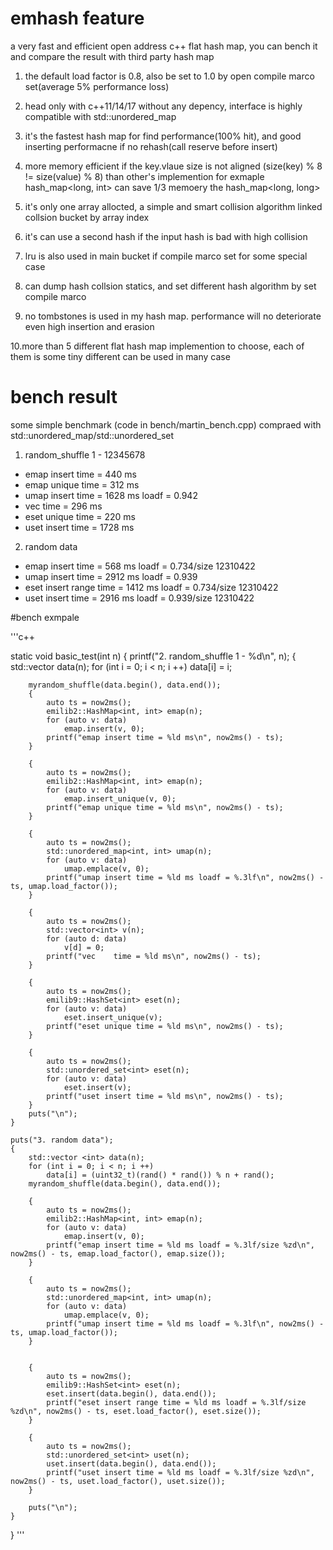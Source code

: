 # emhash feature
a very fast and efficient open address c++ flat hash map, you can bench it and compare the result with third party hash map


1. the default load factor is 0.8, also be set to 1.0 by open compile marco set(average 5% performance loss)

2. head only with c++11/14/17 without any depency, interface is highly compatible with std::unordered_map

3. it's the fastest hash map for find performance(100% hit), and good inserting performacne if no rehash(call reserve before insert)

4. more memory efficient if the key.vlaue size is not aligned (size(key) % 8 != size(value) % 8) than other's implemention
for exmaple hash_map<long, int> can save 1/3 memoery the hash_map<long, long>

5. it's only one array allocted, a simple and smart collision algorithm linked collsion bucket by array index

6. it's can use a second hash if the input hash is bad with high collision

7. lru is also used in main bucket if compile marco set for some special case

8. can dump hash collsion statics, and set different hash algorithm by set compile marco

9. no tombstones is used in my hash map. performance will no deteriorate even high insertion and erasion

10.more than 5 different flat hash map implemention to choose, each of them is some tiny different can be used in many case


# bench result
some simple benchmark (code in bench/martin_bench.cpp) compraed with std::unordered_map/std::unordered_set

1. random_shuffle 1 - 12345678
*    emap insert time = 440 ms
*    emap unique time = 312 ms
*    umap insert time = 1628 ms loadf = 0.942
*    vec    time = 296 ms
*    eset unique time = 220 ms
*    uset insert time = 1728 ms

2. random data
*    emap insert time = 568 ms loadf = 0.734/size 12310422
*    umap insert time = 2912 ms loadf = 0.939
*    eset insert range time = 1412 ms loadf = 0.734/size 12310422
*    uset insert time = 2916 ms loadf = 0.939/size 12310422

#bench exmpale


'''c++

static void basic_test(int n)
{
    printf("2. random_shuffle 1 - %d\n", n);
    {
        std::vector <int> data(n);
        for (int i = 0; i < n; i ++)
            data[i] = i;

        myrandom_shuffle(data.begin(), data.end());
        {
            auto ts = now2ms();
            emilib2::HashMap<int, int> emap(n);
            for (auto v: data)
                emap.insert(v, 0);
            printf("emap insert time = %ld ms\n", now2ms() - ts);
        }

        {
            auto ts = now2ms();
            emilib2::HashMap<int, int> emap(n);
            for (auto v: data)
                emap.insert_unique(v, 0);
            printf("emap unique time = %ld ms\n", now2ms() - ts);
        }

        {
            auto ts = now2ms();
            std::unordered_map<int, int> umap(n);
            for (auto v: data)
                umap.emplace(v, 0);
            printf("umap insert time = %ld ms loadf = %.3lf\n", now2ms() - ts, umap.load_factor());
        }

        {
            auto ts = now2ms();
            std::vector<int> v(n);
            for (auto d: data)
                v[d] = 0;
            printf("vec    time = %ld ms\n", now2ms() - ts);
        }

        {
            auto ts = now2ms();
            emilib9::HashSet<int> eset(n);
            for (auto v: data)
                eset.insert_unique(v);
            printf("eset unique time = %ld ms\n", now2ms() - ts);
        }

        {
            auto ts = now2ms();
            std::unordered_set<int> eset(n);
            for (auto v: data)
                eset.insert(v);
            printf("uset insert time = %ld ms\n", now2ms() - ts);
        }
        puts("\n");
    }

    puts("3. random data");
    {
        std::vector <int> data(n);
        for (int i = 0; i < n; i ++)
            data[i] = (uint32_t)(rand() * rand()) % n + rand();
        myrandom_shuffle(data.begin(), data.end());

        {
            auto ts = now2ms();
            emilib2::HashMap<int, int> emap(n);
            for (auto v: data)
                emap.insert(v, 0);
            printf("emap insert time = %ld ms loadf = %.3lf/size %zd\n", now2ms() - ts, emap.load_factor(), emap.size());
        }

        {
            auto ts = now2ms();
            std::unordered_map<int, int> umap(n);
            for (auto v: data)
                umap.emplace(v, 0);
            printf("umap insert time = %ld ms loadf = %.3lf\n", now2ms() - ts, umap.load_factor());
        }


        {
            auto ts = now2ms();
            emilib9::HashSet<int> eset(n);
            eset.insert(data.begin(), data.end());
            printf("eset insert range time = %ld ms loadf = %.3lf/size %zd\n", now2ms() - ts, eset.load_factor(), eset.size());
        }

        {
            auto ts = now2ms();
            std::unordered_set<int> uset(n);
            uset.insert(data.begin(), data.end());
            printf("uset insert time = %ld ms loadf = %.3lf/size %zd\n", now2ms() - ts, uset.load_factor(), uset.size());
        }

        puts("\n");
    }
}
'''
